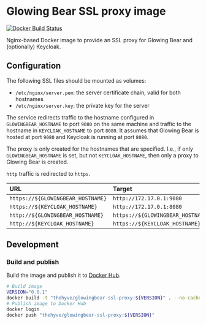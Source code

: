 # Glowing Bear SSL proxy image

[![Docker Build Status](https://img.shields.io/docker/pulls/thehyve/glowingbear-ssl-proxy.svg)](https://hub.docker.com/r/thehyve/glowingbear-ssl-proxy)

Nginx-based Docker image to provide an SSL proxy for Glowing Bear
and (optionally) Keycloak.

## Configuration

The following SSL files should be mounted as volumes: 
- `/etc/nginx/server.pem`: the server certificate chain, valid for both hostnames
- `/etc/nginx/server.key`: the private key for the server

The service redirects traffic to the hostname configured in `GLOWINGBEAR_HOSTNAME`
to port `9080` on the same machine and traffic to the hostname in `KEYCLOAK_HOSTNAME`
to port `8080`. It assumes that Glowing Bear is hosted at port `9080` and Keycloak
is running at port `8080`.

The proxy is only created for the hostnames that are specified. I.e., if only
`GLOWINGBEAR_HOSTNAME` is set, but not `KEYCLOAK_HOSTNAME`, then only a proxy to
Glowing Bear is created.

`http` traffic is redirected to `https`. 

| URL                               | Target
|:--------------------------------- |:------------------------
| `https://${GLOWINGBEAR_HOSTNAME}` | `http://172.17.0.1:9080`
| `https://${KEYCLOAK_HOSTNAME}`    | `http://172.17.0.1:8080`
| `http://${GLOWINGBEAR_HOSTNAME}`  | `https://${GLOWINGBEAR_HOSTNAME}`
| `http://${KEYCLOAK_HOSTNAME}`     | `https://${KEYCLOAK_HOSTNAME}`


## Development

### Build and publish

Build the image and publish it to [Docker Hub](https://hub.docker.com/r/thehyve/glowingbear-ssl-proxy).

```bash
# Build image
VERSION="0.0.1"
docker build -t "thehyve/glowingbear-ssl-proxy:${VERSION}" . --no-cache
# Publish image to Docker Hub
docker login
docker push "thehyve/glowingbear-ssl-proxy:${VERSION}"
```

